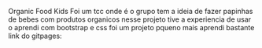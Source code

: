 Organic Food Kids
Foi um tcc onde é o grupo tem a ideia de fazer papinhas de bebes com produtos organicos 
nesse projeto tive a experiencia de usar o aprendi com bootstrap e css 
foi um projeto pqueno mais aprendi bastante 
 link do gitpages:
